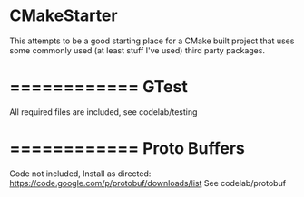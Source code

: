 CMakeStarter
============
This attempts to be a good starting place for a 
CMake built project that uses some commonly used 
(at least stuff I've used) third party packages.

============
GTest
============
All required files are included, see codelab/testing

============
Proto Buffers
============
Code not included, Install as directed:
https://code.google.com/p/protobuf/downloads/list
See codelab/protobuf
